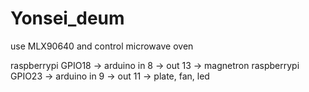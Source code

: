 # Yonsei_deum
use MLX90640 and control microwave oven 

raspberrypi GPIO18 -> arduino in 8 -> out 13  -> magnetron
raspberrypi GPIO23 -> arduino in 9 -> out 11  -> plate, fan, led
